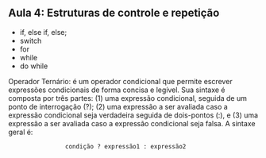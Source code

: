 ## Aula 4: Estruturas de controle e repetição

- if, else if, else;
- switch
- for
- while
- do while

Operador Ternário: é um operador condicional que permite escrever expressões condicionais de forma concisa e legível. Sua sintaxe é composta por três partes: (1) uma expressão condicional, seguida de um ponto de interrogação (?); (2) uma expressão a ser avaliada caso a expressão condicional seja verdadeira seguida de dois-pontos (:), e (3) uma expressão a ser avaliada caso a expressão condicional seja falsa. A sintaxe geral é: 

                    condição ? expressão1 : expressão2